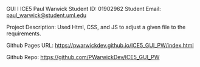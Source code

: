 GUI I
ICE5
Paul Warwick
Student ID: 01902962
Student Email: paul_warwick@student.uml.edu

Project Description: Used Html, CSS, and JS to adjust a given file to the requirements.

Github Pages URL: https://pwarwickdev.github.io/ICE5_GUI_PW/index.html

Github Repo: https://github.com/PWarwickDev/ICE5_GUI_PW